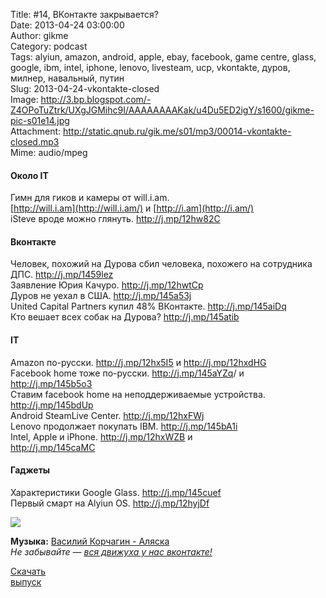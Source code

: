 Title: #14, ВКонтакте закрывается?  
Date: 2013-04-24 03:00:00  
Author: gikme  
Category: podcast  
Tags: alyiun, amazon, android, apple, ebay, facebook, game centre, glass, google, ibm, intel, iphone, lenovo, livesteam, ucp, vkontakte, дуров, милнер, навальный, путин  
Slug: 2013-04-24-vkontakte-closed  
Image: http://3.bp.blogspot.com/-Z4OPoTuZtrk/UXgJGMihc9I/AAAAAAAAKak/u4Du5ED2igY/s1600/gikme-pic-s01e14.jpg  
Attachment: http://static.qnub.ru/gik.me/s01/mp3/00014-vkontakte-closed.mp3  
Mime: audio/mpeg

#### Около IT

Гимн для гиков и камеры от will.i.am.  
[http://will.i.am](http://will.i.am/) и [http://i.am](http://i.am/)  
iSteve вроде можно глянуть. <http://j.mp/12hw82C>

#### Вконтакте

Человек, похожий на Дурова сбил человека, похожего на сотрудника  
ДПС. <http://j.mp/1459lez>  
Заявление Юрия Качуро. <http://j.mp/12hwtCp>  
Дуров не уехал в США. <http://j.mp/145a53j>  
United Capital Partners купил 48% ВКонтакте. <http://j.mp/145aiDq>  
Кто вешает всех собак на Дурова? <http://j.mp/145atib>

#### IT

Amazon по-русски. <http://j.mp/12hx5I5> и <http://j.mp/12hxdHG>  
Facebook home тоже по-русски. <http://j.mp/145aYZq>/ и  
<http://j.mp/145b5o3>  
Ставим facebook home на неподдерживаемые устройства.  
<http://j.mp/145bdUp>  
Android SteamLive Center. <http://j.mp/12hxFWj>  
Lenovo продолжает покупать IBM. <http://j.mp/145bA1i>  
Intel, Apple и iPhone. <http://j.mp/12hxWZB> и  
<http://j.mp/145caMC> 

#### Гаджеты

Характеристики Google Glass. <http://j.mp/145cuef>  
Первый смарт на Alyiun OS. <http://j.mp/12hyjDf>

<div class="separator">

[![](http://1.bp.blogspot.com/-wYL3v9uMEtI/UXgJW9fyEgI/AAAAAAAAKas/HfLnWF-0X6A/s200/peterburg-putin-edinaya-rossiya-olimpiada-medvedev-sochi-2014-15133707_orig_.jpeg)](http://1.bp.blogspot.com/-wYL3v9uMEtI/UXgJW9fyEgI/AAAAAAAAKas/HfLnWF-0X6A/s1600/peterburg-putin-edinaya-rossiya-olimpiada-medvedev-sochi-2014-15133707_orig_.jpeg)

</div>

**Музыка:** [Василий Корчагин - Аляска](http://vk.com/bacc3)  
*Не забывайте — [вся движуха у нас вконтакте!](http://vk.com/gikme)*

[Скачать  
выпуск](http://static.qnub.ru/gik.me/mp3/s01/00014-vkontakte-closed.mp3)


